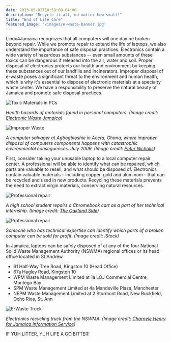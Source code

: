```yaml
---
date: 2023-05-02T10:58:08-04:00
description: "Recycle it all, no matter how small!"
title: "End of Life Care"
featured_image: '/images/e-waste-banner.jpg'
---
```


Linux4Jamaica recognizes that all computers will one day be broken beyond repair. While we promote repair to extend the life of laptops, we also understand the importance of safe disposal practices. Electronics contain a wide variety of hazardous substances -- even small amounts of these toxics can be dangerous if released into the air, water and soil. Proper disposal of electronics protects our health and environment by keeping these substances out of our landfills and incinerators. Improper disposal of e-waste poses a significant threat to the environment and human health, which is why it's essential to dispose of electronic materials at a specialty waste center. We have a responsibility to preserve the natural beauty of Jamaica and promote safe disposal practices. 

![Toxic Materials in PCs](/images/dangers-pc.png)

*Health hazards of materials found in personal computers. (Image credit: [Electronic Waste Jamaica](http://electronicwastejacomp1220uwi.weebly.com/electronic-waste-in-jamaica.html))*

![Improper Waste](/images/improper-waste.png)

*A computer salvager at Agbogbloshie in Accra, Ghana, where improper disposal of computers components happens with catastrophic environmental consequences. July 2009. (Image credit: [Peter Nicholls](http://www.peter-nicholls.com/ghana-e-waste/))*

First, consider taking your unusable laptop to a local computer repair center. A professional will be able to identify what can be repaired, which parts are valuable to resell, and what should be disposed of. Electronics contain valuable materials – including copper, gold and aluminum – that can be recycled and used in new products. Recycling these materials prevents the need to extract virgin materials, conserving natural resources.

![Professional repair](/images/yarelin.png)

*A high school student repairs a Chromebook cart as a part of her technical internship. (Image credit: [The Oakland Side](https://oaklandside.org/2021/07/26/oakland-high-schoolers-repaired-more-than-3000-chromebooks-this-summer/))*

![Professional repair](/images/stock-image-repair.jpg)

*Someone who has technical expertise can identify which parts of a broken computer can be sold for profit. (Image credit: iStock)*

In Jamaica, laptops can be safely disposed of at any of the four National Solid Waste Management Authority (NSWMA) regional offices or its head office located in St Andrew.

- 61 Half-Way Tree Road, Kingston 10 (Head Office)
- 67a Hagley Road, Kingston 10
- WPM Waste Management Limited at 1a LOJ Commercial Centre, Montego Bay
- SPM Waste Management Limited at 4a Mandeville Plaza, Manchester
- NEPM Waste Management Limited at 2 Stormont Road, New Buckfield, Ocho Rios, St. Ann

![E-Waste Truck](/images/e-waste-truck.jpeg)

*Electronics recycling truck from the NSWMA. (Image credit: [Charnele Henry for Jamaica Information Service](https://jis.gov.jm/e-waste-can-now-be-dropped-off-at-any-nswma-facility/))*


IF YUH LITTER, YUH LIFE A GO BITTER!